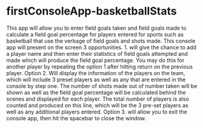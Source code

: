 # firstConsoleApp-basketballStats
This app will allow you to enter field goals taken and field goals made to calculate a field goal percentage for players entered for sports such as basketball that use the verbage of field goals and shots made.
This console app will present on the screen 3 opportunities. 1. will give the chance to add a player name and then enter their statistics of field goals attempted and made which will produce the field goal percentage. You may do this for another player by repeating the option 1 after hitting return on the previous player.
Option 2. Will display the information of the players on the team, which will include 3 preset players as well as any that are entered in the console by step one.  The number of shots made out of number taken will be shown as well as the field goal percentage will be calculated behind the scenes and displayed for each player. The total number of players is also counted and produced on this line, which will be the 3 pre-set players as well as any additional players entered.
Option 3. will allow you to exit the console app, then hit the spacebar to close the window.

